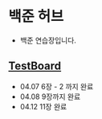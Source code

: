 # 백준 허브
- 백준 연습장입니다. 

[TestBoard](TestBoard.ipynb)
-
- 04.07 6장 - 2 까지 완료
- 04.08 9장까지 완료
- 04.12 11장 완료